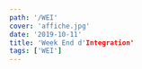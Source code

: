```yaml
---
path: '/WEI'
cover: 'affiche.jpg'
date: '2019-10-11'
title: 'Week End d'Integration'
tags: ['WEI']
---
```



